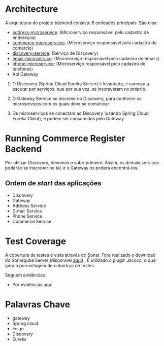# Architecture
A arquitetura do projeto backend consiste 8 entidades principais. São elas:
* [address-microservice](https://github.com/filypsdias/commerce-register-backend/tree/master/address-microservice): (Microserviço responsável pelo cadastro de endereços)
* [commerce-microservices](https://github.com/filypsdias/commerce-register-backend/tree/master/commerce-microservice): (Microserviço responsável pelo cadastro de comércio) 
* [discovery-service](https://github.com/filypsdias/commerce-register-backend/tree/master/discovery-service): (Serviço de Discovery)
* [email-microservice](https://github.com/filypsdias/commerce-register-backend/tree/master/email-microservice): (Microserviço responsável pelo cadastro de emails)
* [phone-microservice](https://github.com/filypsdias/commerce-register-backend/tree/master/phone-microservice): (Microserviço responsável pelo cadastro de telefones)
* Api Gateway


1. O Discovery (Spring Cloud Eureka Server) é levantado, e começa a escutar por serviços; que por sua vez, se inscreveram no próprio. 

2.  O Gateway Service se inscreve no Discovery, para conhecer os microserviços com os quais deve se comunicar 

3. Os microserviços se conectam ao Discovery (usando Spring Cloud Eureka Client), e podem ser consumidos pelo Gateway


# Running Commerce Register Backend
Por utilizar Discovery, devemos o subir primeiro. Assim, os demais serviços poderão se inscrever no tal, e o Gateway os poderá encontrá-los. 

## Ordem de _start_ das aplicações 
* Discovery
* Gateway
* Address Service
* E-mail Service
* Phone Service
* Commerce Service 

# Test Coverage
A cobertura de testes é vista através do Sonar. Fora realizado o download do Sonarqube Server (disponível [aqui]()) . É utilizado o plugin Jacoco, o qual gera a porcentagem de cobertura de testes. 

Seguem evidências. 
- Por evidências aqui 

# Palavras Chave
- gateway
- Spring cloud
- Feign
- Discovery 
- Eureka
